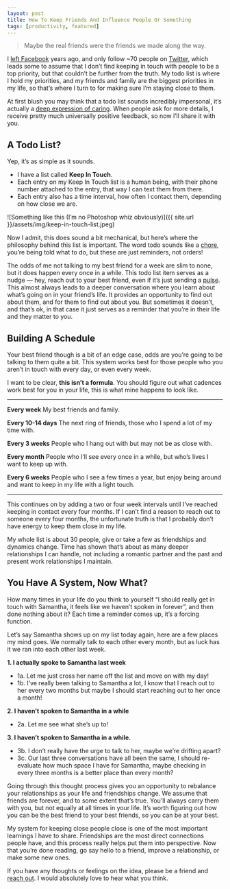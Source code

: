```yaml
---
layout: post
title: How To Keep Friends And Influence People Or Something
tags: [productivity, featured]
---
```


> Maybe the real friends were the friends we made along the way.

I [left Facebook](https://www.fabisevi.ch/2013/06/30/friends/) years ago, and only follow ~70 people on [Twitter](https://twitter.com/mergesort), which leads some to assume that I don’t find keeping in touch with people to be a top priority, but that couldn’t be further from the truth. My todo list is where I hold my priorities, and my friends and family are the biggest priorities in my life, so that’s where I turn to for making sure I’m staying close to them.

At first blush you may think that a todo list sounds incredibly impersonal, it’s actually a [deep expression of caring](https://twitter.com/savinola/status/987795706114002944). When people ask for more details, I receive pretty much universally positive feedback, so now I’ll share it with you.

## A Todo List?

Yep, it’s as simple as it sounds.


- I have a list called **Keep In Touch**.
- Each entry on my Keep In Touch list is a human being, with their phone number attached to the entry, that way I can text them from there.
- Each entry also has a time interval, how often I contact them, depending on how close we are.

![Something like this (I’m no Photoshop whiz obviously)]({{ site.url }}/assets/img/keep-in-touch-list.jpeg)

Now I admit, this does sound a bit mechanical, but here’s where the philosophy behind this list is important. The word todo sounds like a [chore](https://www.becktench.com/blog/2019/5/13/kinder-to-do-lists), you’re being told what to do, but these are just reminders, not orders!

The odds of me not talking to my best friend for a week are slim to none, but it does happen every once in a while. This todo list item serves as a nudge — hey, reach out to your best friend, even if it’s just sending a [pulse](#). This almost always leads to a deeper conversation where you learn about what’s going on in your friend’s life. It provides an opportunity to find out about them, and for them to find out about you. But sometimes it doesn’t, and that’s ok, in that case it just serves as a reminder that you’re in their life and they matter to you.

## Building A Schedule

Your best friend though is a bit of an edge case, odds are you’re going to be talking to them quite a bit. This system works best for those people who you aren’t in touch with every day, or even every week.

I want to be clear, **this isn’t a formula**. You should figure out what cadences work best for you in your life, this is what mine happens to look like.


----------

**Every week**
My best friends and family.

**Every 10-14 days**
The next ring of friends, those who I spend a lot of my time with.

**Every 3 weeks**
People who I hang out with but may not be as close with.

**Every month**
People who I’ll see every once in a while, but who’s lives I want to keep up with.

**Every 6 weeks**
People who I see a few times a year, but enjoy being around and want to keep in my life with a light touch.


----------

This continues on by adding a two or four week intervals until I’ve reached keeping in contact every four months. If I can’t find a reason to reach out to someone every four months, the unfortunate truth is that I probably don’t have energy to keep them close in my life.

My whole list is about 30 people, give or take a few as friendships and dynamics change. Time has shown that’s about as many deeper relationships I can handle, not including a romantic partner and the past and present work relationships I maintain.

## You Have A System, Now What?

How many times in your life do you think to yourself “I should really get in touch with Samantha, it feels like we haven’t spoken in forever”, and then done nothing about it? Each time a reminder comes up, it’s a forcing function.

Let’s say Samantha shows up on my list today again, here are a few places my mind goes. We normally talk to each other every month, but as luck has it we ran into each other last week.

**1. I actually spoke to Samantha last week**

- 1a. Let me just cross her name off the list and move on with my day!
- 1b. I’ve really been talking to Samantha a lot, I know that I reach out to her every two months but maybe I should start reaching out to her once a month!

**2. I haven’t spoken to Samantha in a while** 

- 2a. Let me see what she’s up to!

**3. I haven’t spoken to Samantha in a while.**

- 3b. I don’t really have the urge to talk to her, maybe we’re drifting apart?
- 3c. Our last three conversations have all been the same, I should re-evaluate how much space I have for Samantha, maybe checking in every three months is a better place than every month?
    

Going through this thought process gives you an opportunity to rebalance your relationships as your life and friendships change. We assume that friends are forever, and to some extent that’s true. You’ll always carry them with you, but not equally at all times in your life. It’s worth figuring out how you can be the best friend to your best friends, so you can be at your best.

My system for keeping close people close is one of the most important learnings I have to share. Friendships are the most direct connections people have, and this process really helps put them into perspective. Now that you’re done reading, go say hello to a friend, improve a relationship, or make some new ones.

If you have any thoughts or feelings on the idea, please be a friend and [reach out](https://twitter.com/mergesort). I would absolutely love to hear what you think.

